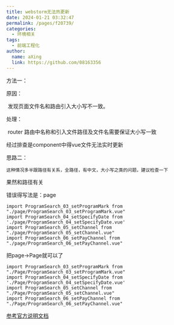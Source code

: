 ```yaml
---
title: webstorm无法热更新
date: 2024-01-21 03:32:47
permalink: /pages/f20739/
categories:
  - 环境相关
tags:
  - 前端工程化
author: 
  name: aXing
  link: https://github.com/08163356
---
```

方法一：

原因：

​    发现页面文件名和路由引入大小写不一致。

处理：

​    router 路由中名称和引入文件路径及文件名需要保证大小写一致



经过排查是component中得vue文件无法实时更新

思路二：

```
这种情况多半跟路径有关系，全路径，有中文，大小写之类的问题，建议检查一下
```

果然和路径有关

错误得写法是：page

```
import ProgramSearch_03_setProgramMark from "./page/ProgramSearch_03_setProgramMark.vue"
import ProgramSearch_04_setSpecifyDate from './page/ProgramSearch_04_setSpecifyDate.vue'
import ProgramSearch_05_setChannel from "./page/ProgramSearch_05_setChannel.vue"
import ProgramSearch_06_setPayChannel from "./page/ProgramSearch_06_setPayChannel.vue"
```

把page->Page就可以了

```
import ProgramSearch_03_setProgramMark from "./Page/ProgramSearch_03_setProgramMark.vue"
import ProgramSearch_04_setSpecifyDate from './Page/ProgramSearch_04_setSpecifyDate.vue'
import ProgramSearch_05_setChannel from "./Page/ProgramSearch_05_setChannel.vue"
import ProgramSearch_06_setPayChannel from "./Page/ProgramSearch_06_setPayChannel.vue"
```

[参考官方说明文档](https://www.jetbrains.com/help/webstorm/2016.2/system-settings.html)